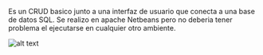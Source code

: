  

 Es un CRUD basico junto a una interfaz de usuario que conecta a una base de datos SQL. Se realizo en apache Netbeans pero no deberia tener problema el ejecutarse en cualquier otro ambiente.


![alt text](http://url/to/img.png)
